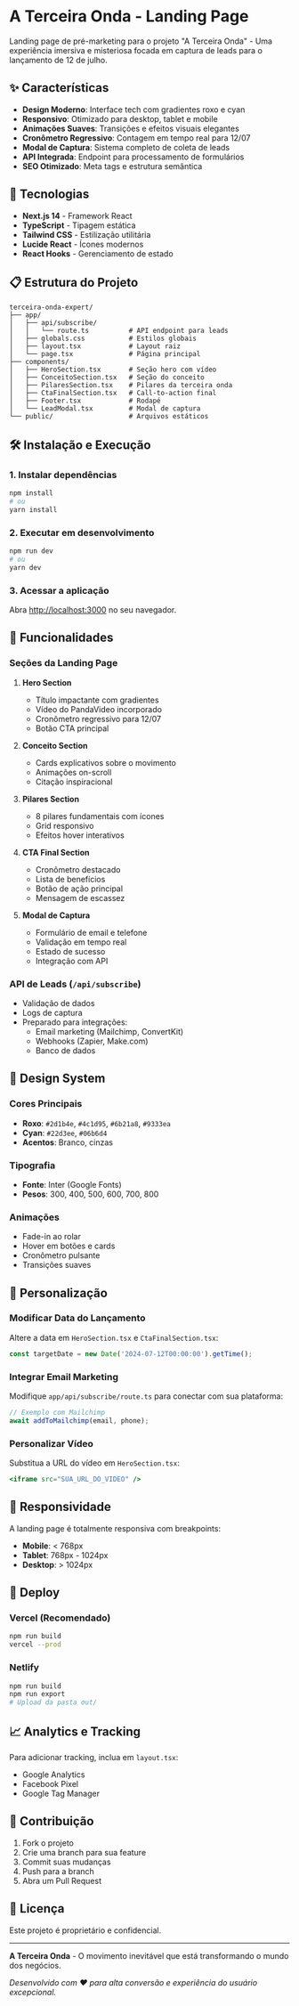 # A Terceira Onda - Landing Page

Landing page de pré-marketing para o projeto "A Terceira Onda" - Uma experiência imersiva e misteriosa focada em captura de leads para o lançamento de 12 de julho.

## ✨ Características

- **Design Moderno**: Interface tech com gradientes roxo e cyan
- **Responsivo**: Otimizado para desktop, tablet e mobile
- **Animações Suaves**: Transições e efeitos visuais elegantes
- **Cronômetro Regressivo**: Contagem em tempo real para 12/07
- **Modal de Captura**: Sistema completo de coleta de leads
- **API Integrada**: Endpoint para processamento de formulários
- **SEO Otimizado**: Meta tags e estrutura semântica

## 🚀 Tecnologias

- **Next.js 14** - Framework React
- **TypeScript** - Tipagem estática
- **Tailwind CSS** - Estilização utilitária
- **Lucide React** - Ícones modernos
- **React Hooks** - Gerenciamento de estado

## 📋 Estrutura do Projeto

```
terceira-onda-expert/
├── app/
│   ├── api/subscribe/
│   │   └── route.ts          # API endpoint para leads
│   ├── globals.css           # Estilos globais
│   ├── layout.tsx            # Layout raiz
│   └── page.tsx              # Página principal
├── components/
│   ├── HeroSection.tsx       # Seção hero com vídeo
│   ├── ConceitoSection.tsx   # Seção do conceito
│   ├── PilaresSection.tsx    # Pilares da terceira onda
│   ├── CtaFinalSection.tsx   # Call-to-action final
│   ├── Footer.tsx            # Rodapé
│   └── LeadModal.tsx         # Modal de captura
└── public/                   # Arquivos estáticos
```

## 🛠️ Instalação e Execução

### 1. Instalar dependências
```bash
npm install
# ou
yarn install
```

### 2. Executar em desenvolvimento
```bash
npm run dev
# ou
yarn dev
```

### 3. Acessar a aplicação
Abra [http://localhost:3000](http://localhost:3000) no seu navegador.

## 🎯 Funcionalidades

### Seções da Landing Page

1. **Hero Section**
   - Título impactante com gradientes
   - Vídeo do PandaVideo incorporado  
   - Cronômetro regressivo para 12/07
   - Botão CTA principal

2. **Conceito Section**
   - Cards explicativos sobre o movimento
   - Animações on-scroll
   - Citação inspiracional

3. **Pilares Section**
   - 8 pilares fundamentais com ícones
   - Grid responsivo
   - Efeitos hover interativos

4. **CTA Final Section**
   - Cronômetro destacado
   - Lista de benefícios
   - Botão de ação principal
   - Mensagem de escassez

5. **Modal de Captura**
   - Formulário de email e telefone
   - Validação em tempo real
   - Estado de sucesso
   - Integração com API

### API de Leads (`/api/subscribe`)

- Validação de dados
- Logs de captura
- Preparado para integrações:
  - Email marketing (Mailchimp, ConvertKit)
  - Webhooks (Zapier, Make.com)
  - Banco de dados

## 🎨 Design System

### Cores Principais
- **Roxo**: `#2d1b4e`, `#4c1d95`, `#6b21a8`, `#9333ea`
- **Cyan**: `#22d3ee`, `#06b6d4`
- **Acentos**: Branco, cinzas

### Tipografia
- **Fonte**: Inter (Google Fonts)
- **Pesos**: 300, 400, 500, 600, 700, 800

### Animações
- Fade-in ao rolar
- Hover em botões e cards
- Cronômetro pulsante
- Transições suaves

## 🔧 Personalização

### Modificar Data do Lançamento
Altere a data em `HeroSection.tsx` e `CtaFinalSection.tsx`:
```typescript
const targetDate = new Date('2024-07-12T00:00:00').getTime();
```

### Integrar Email Marketing
Modifique `app/api/subscribe/route.ts` para conectar com sua plataforma:
```typescript
// Exemplo com Mailchimp
await addToMailchimp(email, phone);
```

### Personalizar Vídeo
Substitua a URL do vídeo em `HeroSection.tsx`:
```jsx
<iframe src="SUA_URL_DO_VIDEO" />
```

## 📱 Responsividade

A landing page é totalmente responsiva com breakpoints:
- **Mobile**: < 768px
- **Tablet**: 768px - 1024px  
- **Desktop**: > 1024px

## 🚀 Deploy

### Vercel (Recomendado)
```bash
npm run build
vercel --prod
```

### Netlify
```bash
npm run build
npm run export
# Upload da pasta out/
```

## 📈 Analytics e Tracking

Para adicionar tracking, inclua em `layout.tsx`:
- Google Analytics
- Facebook Pixel
- Google Tag Manager

## 🤝 Contribuição

1. Fork o projeto
2. Crie uma branch para sua feature
3. Commit suas mudanças
4. Push para a branch
5. Abra um Pull Request

## 📄 Licença

Este projeto é proprietário e confidencial.

---

**A Terceira Onda** - O movimento inevitável que está transformando o mundo dos negócios.

*Desenvolvido com ❤️ para alta conversão e experiência do usuário excepcional.* 